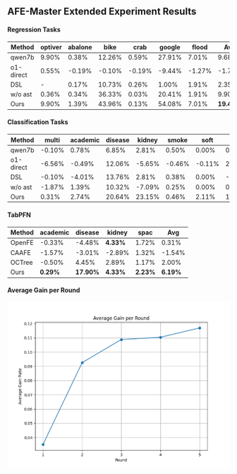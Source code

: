 ## AFE-Master Extended Experiment Results

#### Regression Tasks

| Method    | optiver | abalone | bike   | crab   | google | flood  | Avg        |
| --------- | ------- | ------- | ------ | ------ | ------ | ------ | ---------- |
| qwen7b    | 9.90%   | 0.38%   | 12.26% | 0.59%  | 27.91% | 7.01%  | 9.68%      |
| o1-direct | 0.55%   | -0.19%  | -0.10% | -0.19% | -9.44% | -1.27% | -1.77%     |
| DSL       | -       | 0.17%   | 10.73% | 0.26%  | 1.00%  | 1.91%  | 2.35%      |
| w/o ast   | 0.36%   | 0.34%   | 36.33% | 0.03%  | 20.41% | 1.91%  | 9.90%      |
| Ours      | 9.90%   | 1.39%   | 43.96% | 0.13%  | 54.08% | 7.01%  | **19.41%** |

#### Classification Tasks

| Method    | multi  | academic | disease | kidney | smoke  | soft   | spac   | Avg       |
| --------- | ------ | -------- | ------- | ------ | ------ | ------ | ------ | --------- |
| qwen7b    | -0.10% | 0.78%    | 6.85%   | 2.81%  | 0.50%  | 0.00%  | 0.25%  | 1.58%     |
| o1-direct | -6.56% | -0.49%   | 12.06%  | -5.65% | -0.46% | -0.11% | 2.81%  | 0.23%     |
| DSL       | -0.10% | -4.01%   | 13.76%  | 2.81%  | 0.38%  | 0.00%  | -0.65% | 1.74%     |
| w/o ast   | -1.87% | 1.39%    | 10.32%  | -7.09% | 0.25%  | 0.00%  | 0.45%  | 0.49%     |
| Ours      | 0.31%  | 2.74%    | 20.64%  | 23.15% | 0.46%  | 2.11%  | 1.10%  | **7.22%** |

#### TabPFN

| Method | academic  | disease    | kidney    | spac      | Avg       |
| ------ | --------- | ---------- | --------- | --------- | --------- |
| OpenFE | -0.33%    | -4.48%     | **4.33%** | 1.72%     | 0.31%     |
| CAAFE  | -1.57%    | -3.01%     | -2.89%    | 1.32%     | -1.54%    |
| OCTree | -0.50%    | 4.45%      | 2.89%     | 1.17%     | 2.00%     |
| Ours   | **0.29%** | **17.90%** | **4.33%** | **2.23%** | **6.19%** |

#### Average Gain per Round

![Average Gain per Round](average_gain_per_round.png)
